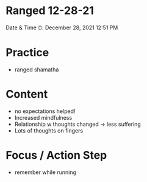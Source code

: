 # Ranged 12-28-21

Date & Time ⏰: December 28, 2021 12:51 PM

# Practice

- ranged shamatha

# Content

- no expectations helped!
- Increased mindfulness
- Relationship w thoughts changed → less suffering
- Lots of thoughts on fingers

# Focus / Action Step

- remember while running